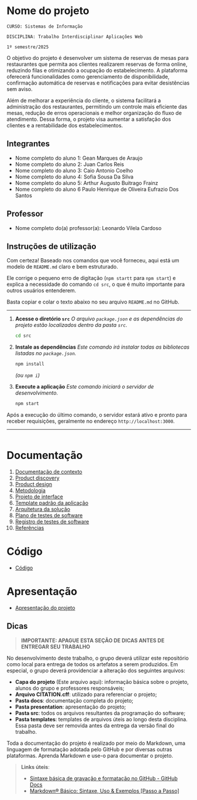 # Nome do projeto

`CURSO: Sistemas de Informação`

`DISCIPLINA: Trabalho Interdisciplinar Aplicações Web`

`1º semestre/2025`

O objetivo do projeto é desenvolver um sistema de reservas de mesas para restaurantes que permita aos clientes realizarem reservas de forma online, reduzindo filas e otimizando a ocupação do estabelecimento. A plataforma oferecerá funcionalidades como gerenciamento de disponibilidade, confirmação automática de reservas e notificações para evitar desistências sem aviso.

Além de melhorar a experiência do cliente, o sistema facilitará a administração dos restaurantes, permitindo um controle mais eficiente das mesas, redução de erros operacionais e melhor organização do fluxo de atendimento. Dessa forma, o projeto visa aumentar a satisfação dos clientes e a rentabilidade dos estabelecimentos.

## Integrantes

* Nome completo do aluno 1: Gean Marques de Araujo
* Nome completo do aluno 2: Juan Carlos Reis
* Nome completo do aluno 3: Caio Antonio Coelho
* Nome completo do aluno 4: Sofia Sousa Da Silva
* Nome completo do aluno 5: Arthur Augusto Buitrago Frainz
* Nome completo do aluno 6  Paulo Henrique de Oliveira Eufrazio
Dos Santos

## Professor

* Nome completo do(a) professor(a): Leonardo Vilela Cardoso

## Instruções de utilização

Com certeza\! Baseado nos comandos que você forneceu, aqui está um modelo de `README.md` claro e bem estruturado.

Ele corrige o pequeno erro de digitação (`npm startt` para `npm start`) e explica a necessidade do comando `cd src`, o que é muito importante para outros usuários entenderem.

Basta copiar e colar o texto abaixo no seu arquivo `README.md` no GitHub.

-----

1.  **Acesse o diretório `src`**
    *O arquivo `package.json` e as dependências do projeto estão localizados dentro da pasta `src`.*

    ```bash
    cd src
    ```

2.  **Instale as dependências**
    *Este comando irá instalar todas as bibliotecas listadas no `package.json`.*

    ```bash
    npm install 
    ```

    *(ou `npm i`)*

3.  **Execute a aplicação**
    *Este comando iniciará o servidor de desenvolvimento.*

    ```bash
    npm start
    ```

Após a execução do último comando, o servidor estará ativo e pronto para receber requisições, geralmente no endereço `http://localhost:3000`.

-----

```
```

# Documentação

<ol>
<li><a href="docs/01-Contexto.md"> Documentação de contexto</a></li>
<li><a href="docs/02-Product-discovery.md"> Product discovery</a></li>
<li><a href="docs/03-Product-design.md"> Product design</a></li>
<li><a href="docs/04-Metodologia.md"> Metodologia</a></li>
<li><a href="docs/05-Projeto-interface.md"> Projeto de interface</a></li>
<li><a href="docs/06-Template-padrao.md"> Template padrão da aplicação</a></li>
<li><a href="docs/07-Arquitetura-solucao.md"> Arquitetura da solução</a></li>
<li><a href="docs/08-Plano-testes-software.md"> Plano de testes de software</a></li>
<li><a href="docs/09-Registro-testes-software.md"> Registro de testes de software</a></li>
<li><a href="docs/10-Referencias.md"> Referências</a></li>
</ol>

# Código

* <a href="src/README.md">Código</a>

# Apresentação

* <a href="presentation/README.md">Apresentação do projeto</a>

## Dicas 

> **IMPORTANTE: APAGUE ESTA SEÇÃO DE DICAS ANTES DE ENTREGAR SEU TRABALHO**

No desenvolvimento deste trabalho, o grupo deverá utilizar este repositório como local para entrega de todos os artefatos a serem produzidos. Em especial, o grupo deverá providenciar a alteração dos seguintes arquivos:

* **Capa do projeto** (Este arquivo aqui): informação básica sobre o projeto, alunos do grupo e professores responsáveis;
* **Arquivo CITATION.cff**: utilizado para referenciar o projeto;
* **Pasta docs**: documentação completa do projeto;
* **Pasta presentation**: apresentação do projeto;
* **Pasta src**: todos os arquivos resultantes da programação do software;
* **Pasta templates**: templates de arquivos úteis ao longo desta disciplina. Essa pasta deve ser removida antes da entrega da versão final do trabalho.

Toda a documentação do projeto é realizado por meio do Markdown, uma linguagem de formatação adotada pelo GitHub e por diversas outras plataformas. Aprenda Markdown e use-o para documentar o projeto.

> **Links úteis**:
> - [Sintaxe básica de gravação e formatação no GitHub - GitHub Docs](https://docs.github.com/pt/get-started/writing-on-github/getting-started-with-writing-and-formatting-on-github/basic-writing-and-formatting-syntax)
> - [Markdown® Básico: Sintaxe, Uso &amp; Exemplos [Passo a Passo]](https://markdown.net.br/sintaxe-basica/)
